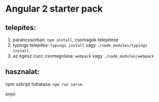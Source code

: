 # Angular 2 starter pack

## telepites:

1. parancssorban: `npm install`, csomagok telepitese
2. typings telepites: `typings install` vagy `./node_modules/typings install`.
3. az egesz cucc csomagolasa: `webpack` vagy `./node_modules/webpack`

## hasznalat:

npm szkript futtatasa: `npm run serve`.



enjoi

